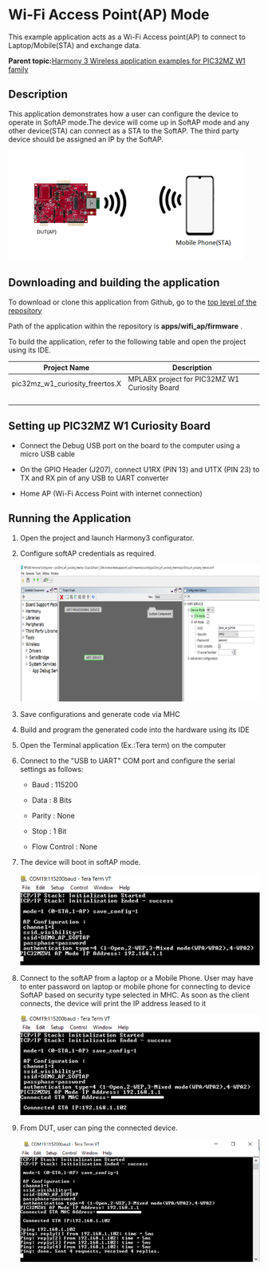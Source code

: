 # Wi-Fi Access Point\(AP\) Mode

This example application acts as a Wi-Fi Access point\(AP\) to connect to Laptop/Mobile\(STA\) and exchange data.

**Parent topic:**[Harmony 3 Wireless application examples for PIC32MZ W1 family](GUID-60AE2339-6045-4BAA-AEBC-AAEE24D8C566.md)

## Description

This application demonstrates how a user can configure the device to operate in SoftAP mode.The device will come up in SoftAP mode and any other device\(STA\) can connect as a STA to the SoftAP. The third party device should be assigned an IP by the SoftAP.

![wifi_ap_diagram](GUID-5CF2613A-1009-4A4B-9B0F-48A547AD3228-low.png)

## Downloading and building the application

To download or clone this application from Github, go to the [top level of the repository](https://github.com/Microchip-MPLAB-Harmony/wireless_apps_pic32mzw1_wfi32e01)

Path of the application within the repository is **apps/wifi\_ap/firmware** .

To build the application, refer to the following table and open the project using its IDE.

|Project Name|Description|
|------------|-----------|
|pic32mz\_w1\_curiosity\_freertos.X|MPLABX project for PIC32MZ W1 Curiosity Board|
| | |

## Setting up PIC32MZ W1 Curiosity Board

-   Connect the Debug USB port on the board to the computer using a micro USB cable

-   On the GPIO Header \(J207\), connect U1RX \(PIN 13\) and U1TX \(PIN 23\) to TX and RX pin of any USB to UART converter

-   Home AP \(Wi-Fi Access Point with internet connection\)


## Running the Application

1.  Open the project and launch Harmony3 configurator.

2.  Configure softAP credentials as required.

    ![resized_wifi_ap_MHC1](GUID-26984E9F-50C0-4531-B422-5FE803F9DF93-low.png)

3.  Save configurations and generate code via MHC

4.  Build and program the generated code into the hardware using its IDE

5.  Open the Terminal application \(Ex.:Tera term\) on the computer

6.  Connect to the "USB to UART" COM port and configure the serial settings as follows:

    -   Baud : 115200

    -   Data : 8 Bits

    -   Parity : None

    -   Stop : 1 Bit

    -   Flow Control : None

7.  The device will boot in softAP mode.

    ![wifi_ap_log1](GUID-F0B429D9-4FCC-48E9-953A-3E58DFE9DAB2-low.png)

8.  Connect to the softAP from a laptop or a Mobile Phone. User may have to enter password on laptop or mobile phone for connecting to device SoftAP based on security type selected in MHC. As soon as the client connects, the device will print the IP address leased to it

    ![wifi_ap_log2](GUID-323027D5-A96F-476A-BC80-2A2599E30CD9-low.png)

9.  From DUT, user can ping the connected device.

    ![wifi_ap_log3](GUID-F5F5A017-1BC0-41A1-9467-38C2EB03778B-low.png)


